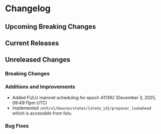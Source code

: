 # Changelog

## Upcoming Breaking Changes
 
## Current Releases

## Unreleased Changes

### Breaking Changes

### Additions and Improvements
 - Added FULU mainnet scheduling for epoch 411392 (December 3, 2025, 09:49:11pm UTC)
 - Implemented `/eth/v1/beacon/states/{state_id}/proposer_lookahead` which is accessible from fulu.

### Bug Fixes
